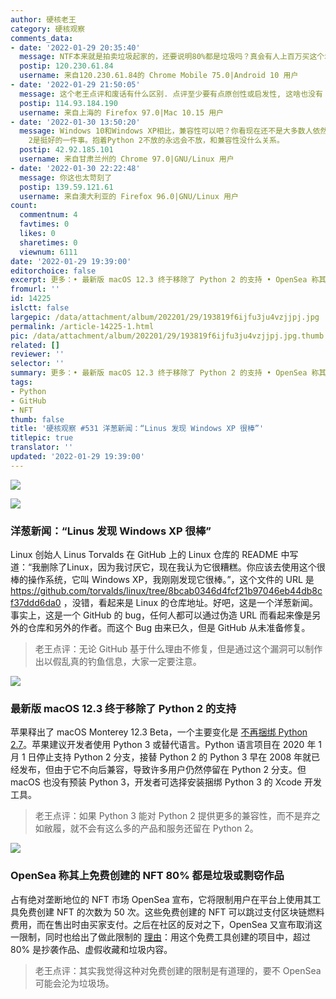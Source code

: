 ```yaml
---
author: 硬核老王
category: 硬核观察
comments_data:
- date: '2022-01-29 20:35:40'
  message: NTF本来就是拍卖垃圾起家的，还要说明80%都是垃圾吗？真会有人上百万买这个垃圾? 营销罢了。毕加索早就玩烂了
  postip: 120.230.61.84
  username: 来自120.230.61.84的 Chrome Mobile 75.0|Android 10 用户
- date: '2022-01-29 21:50:05'
  message: 这个老王点评和废话有什么区别. 点评至少要有点原创性或启发性, 这啥也没有
  postip: 114.93.184.190
  username: 来自上海的 Firefox 97.0|Mac 10.15 用户
- date: '2022-01-30 13:50:20'
  message: Windows 10和Windows XP相比，兼容性可以吧？你看现在还不是大多数人依然抱着Windows XP不放。所以，Python 3不兼容Python
    2是挺好的一件事。抱着Python 2不放的永远会不放，和兼容性没什么关系。
  postip: 42.92.185.101
  username: 来自甘肃兰州的 Chrome 97.0|GNU/Linux 用户
- date: '2022-01-30 22:22:48'
  message: 你这也太苛刻了
  postip: 139.59.121.61
  username: 来自澳大利亚的 Firefox 96.0|GNU/Linux 用户
count:
  commentnum: 4
  favtimes: 0
  likes: 0
  sharetimes: 0
  viewnum: 6111
date: '2022-01-29 19:39:00'
editorchoice: false
excerpt: 更多：• 最新版 macOS 12.3 终于移除了 Python 2 的支持 • OpenSea 称其上免费创建的 NFT 80% 都是垃圾或剽窃作品
fromurl: ''
id: 14225
islctt: false
largepic: /data/attachment/album/202201/29/193819f6ijfu3ju4vzjjpj.jpg
permalink: /article-14225-1.html
pic: /data/attachment/album/202201/29/193819f6ijfu3ju4vzjjpj.jpg.thumb.jpg
related: []
reviewer: ''
selector: ''
summary: 更多：• 最新版 macOS 12.3 终于移除了 Python 2 的支持 • OpenSea 称其上免费创建的 NFT 80% 都是垃圾或剽窃作品
tags:
- Python
- GitHub
- NFT
thumb: false
title: '硬核观察 #531 洋葱新闻：“Linus 发现 Windows XP 很棒”'
titlepic: true
translator: ''
updated: '2022-01-29 19:39:00'
---
```


![](/data/attachment/album/202201/29/193819f6ijfu3ju4vzjjpj.jpg)


![](/data/attachment/album/202201/29/193828ajcrlr83jr8but8j.jpg)


### 洋葱新闻：“Linus 发现 Windows XP 很棒”


Linux 创始人 Linus Torvalds 在 GitHub 上的 Linux 仓库的 README 中写道：“我删除了Linux，因为我讨厌它，现在我认为它很糟糕。你应该去使用这个很棒的操作系统，它叫 Windows XP，我刚刚发现它很棒。”，这个文件的 URL 是 <https://github.com/torvalds/linux/tree/8bcab0346d4fcf21b97046eb44db8cf37ddd6da0> ，没错，看起来是 Linux 的仓库地址。好吧，这是一个洋葱新闻。事实上，这是一个 GitHub 的 bug，任何人都可以通过伪造 URL 而看起来像是另外的仓库和另外的作者。而这个 Bug 由来已久，但是 GitHub 从未准备修复。



> 
> 老王点评：无论 GitHub 基于什么理由不修复，但是通过这个漏洞可以制作出以假乱真的钓鱼信息，大家一定要注意。
> 
> 
> 


![](/data/attachment/album/202201/29/193839n87irhuzaa8ryw68.jpg)


### 最新版 macOS 12.3 终于移除了 Python 2 的支持


苹果释出了 macOS Monterey 12.3 Beta，一个主要变化是 [不再捆绑 Python 2.7](https://developer.apple.com/documentation/macos-release-notes/macos-12_3-release-notes#Python)。苹果建议开发者使用 Python 3 或替代语言。Python 语言项目在 2020 年 1 月 1 日停止支持 Python 2 分支，接替 Python 2 的 Python 3 早在 2008 年就已经发布，但由于它不向后兼容，导致许多用户仍然停留在 Python 2 分支。但 macOS 也没有预装 Python 3，开发者可选择安装捆绑 Python 3 的 Xcode 开发工具。



> 
> 老王点评：如果 Python 3 能对 Python 2 提供更多的兼容性，而不是弃之如敝履，就不会有这么多的产品和服务还留在 Python 2。
> 
> 
> 


![](/data/attachment/album/202201/29/193857mzln82ib80i1j8tu.jpg)


### OpenSea 称其上免费创建的 NFT 80% 都是垃圾或剽窃作品


占有绝对垄断地位的 NFT 市场 OpenSea 宣布，它将限制用户在平台上使用其工具免费创建 NFT 的次数为 50 次。这些免费创建的 NFT 可以跳过支付区块链燃料费用，而在售出时由买家支付。之后在社区的反对之下，OpenSea 又宣布取消这一限制，同时也给出了做此限制的 [理由](https://twitter.com/opensea/status/1486843201352716289)：用这个免费工具创建的项目中，超过 80% 是抄袭作品、虚假收藏和垃圾内容。



> 
> 老王点评：其实我觉得这种对免费创建的限制是有道理的，要不 OpenSea 可能会沦为垃圾场。
> 
> 
>